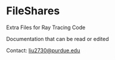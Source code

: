 # FileShares

Extra Files for Ray Tracing Code

Documentation that can be read or edited

Contact: liu2730@purdue.edu
